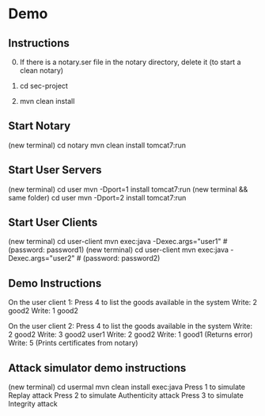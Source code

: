 ﻿# Demo

## Instructions 
0. If there is a notary.ser file in the notary directory, delete it (to start a clean notary)

1. cd sec-project
2. mvn clean install

## Start Notary
(new terminal)
cd notary
mvn clean install tomcat7:run

## Start User Servers
(new terminal)
cd user
mvn -Dport=1 install tomcat7:run
(new terminal && same folder)
cd user
mvn -Dport=2 install tomcat7:run

## Start User Clients

(new terminal)
cd user-client
mvn exec:java -Dexec.args="user1" # (password: password1)
(new terminal)
cd user-client
mvn exec:java -Dexec.args="user2" # (password: password2)

## Demo Instructions
On the user client 1: 
Press 4 to list the goods available in the system
Write: 2 good2
Write: 1 good2


On the user client 2:
Press 4 to list the goods available in the system
Write: 2 good2
Write: 3 good2 user1
Write: 2 good2
Write: 1 good1 (Returns error) 
Write: 5 (Prints certificates from notary)

## Attack simulator demo instructions 

(new terminal)
cd usermal
mvn clean install exec:java
Press 1 to simulate Replay attack
Press 2 to simulate Authenticity attack
Press 3 to simulate Integrity attack
